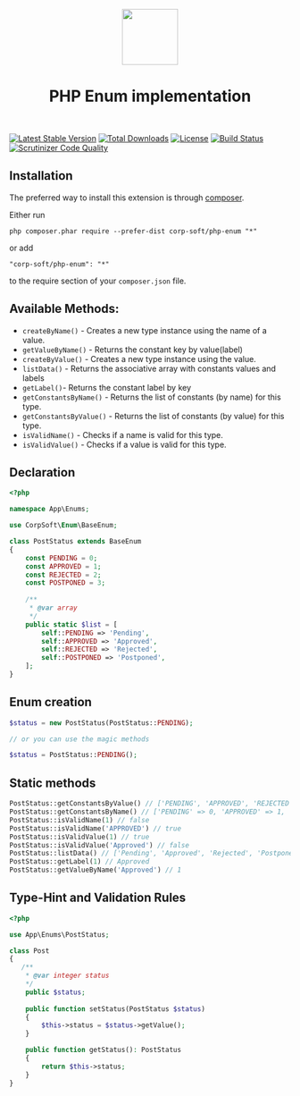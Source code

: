 <p align="center">
    <a href="https://github.com/yiisoft" target="_blank">
        <img src="https://avatars1.githubusercontent.com/u/33844443" height="100px">
    </a>
    <h1 align="center">PHP Enum implementation</h1>
    <br>
</p>

[![Latest Stable Version](https://poser.pugx.org/corp-soft/php-enum/v/stable)](https://packagist.org/packages/corp-soft/php-enum)
[![Total Downloads](https://poser.pugx.org/corp-soft/php-enum/downloads)](https://packagist.org/packages/corp-soft/php-enum)
[![License](https://poser.pugx.org/corp-soft/php-enum/license)](https://packagist.org/packages/corp-soft/php-enum)
[![Build Status](https://travis-ci.org/Corp-Soft/php-enum.svg?branch=master)](https://travis-ci.org/Corp-Soft/php-enum)
[![Scrutinizer Code Quality](https://scrutinizer-ci.com/g/Corp-Soft/php-enum/badges/quality-score.png?b=master)](https://scrutinizer-ci.com/g/Corp-Soft/php-enum/?branch=master)

Installation
------------

The preferred way to install this extension is through [composer](http://getcomposer.org/download/).

Either run

```
php composer.phar require --prefer-dist corp-soft/php-enum "*"
```

or add

```
"corp-soft/php-enum": "*"
```

to the require section of your `composer.json` file.

## Available Methods:

- `createByName()` - Creates a new type instance using the name of a value.
- `getValueByName()` - Returns the constant key by value(label)
- `createByValue()` - Creates a new type instance using the value.
- `listData()` - Returns the associative array with constants values and labels
- `getLabel()`- Returns the constant label by key
- `getConstantsByName()` - Returns the list of constants (by name) for this type.
- `getConstantsByValue()` - Returns the list of constants (by value) for this type.
- `isValidName()` - Checks if a name is valid for this type.
- `isValidValue()` - Checks if a value is valid for this type.

## Declaration

```php
<?php

namespace App\Enums;

use CorpSoft\Enum\BaseEnum;

class PostStatus extends BaseEnum
{
    const PENDING = 0;
    const APPROVED = 1;
    const REJECTED = 2;
    const POSTPONED = 3;
    
    /**
     * @var array
     */
    public static $list = [
        self::PENDING => 'Pending',
        self::APPROVED => 'Approved',
        self::REJECTED => 'Rejected',
        self::POSTPONED => 'Postponed',
    ];
}
```
## Enum creation
```php
$status = new PostStatus(PostStatus::PENDING);

// or you can use the magic methods

$status = PostStatus::PENDING();
```

## Static methods
```php
PostStatus::getConstantsByValue() // ['PENDING', 'APPROVED', 'REJECTED', 'POSTPONED']
PostStatus::getConstantsByName() // ['PENDING' => 0, 'APPROVED' => 1, 'REJECTED' => 2, 'POSTPONED' => 3]
PostStatus::isValidName(1) // false
PostStatus::isValidName('APPROVED') // true
PostStatus::isValidValue(1) // true
PostStatus::isValidValue('Approved') // false
PostStatus::listData() // ['Pending', 'Approved', 'Rejected', 'Postponed']
PostStatus::getLabel(1) // Approved
PostStatus::getValueByName('Approved') // 1
```
## Type-Hint and Validation Rules
```php
<?php

use App\Enums\PostStatus;

class Post
{
   /**
    * @var integer status 
    */
    public $status;
    
    public function setStatus(PostStatus $status)
    {
        $this->status = $status->getValue();
    }

    public function getStatus(): PostStatus
    {
        return $this->status;
    }
}
```

